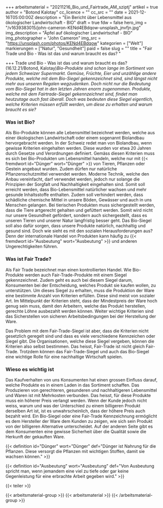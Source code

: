 +++
arbeitsmaterial = "20211216_Bio_und_Fairtrade_AM_sziptj"
artikel = true
author = "Botond Kalotay"
cc_licence = ""
cc_src = ""
date = 2021-12-16T05:00:00Z
description = "Ein Bericht über Lebensmittel aus ökologischer Landwirtschaft - BIO"
draft = true
fdw = false
hero_img = "/v1639383015/john-cameron-KENd4EBdqow-unsplash_jnvfjn.jpg"
img_description = "Äpfel auf ökologischer Landwirtschaf -  BIO"
img_photographer = "John Cameron"
img_src = "https://unsplash.com/photos/KENd4EBdqow"
kategorien = ["Welt"]
markierungen = ["Natur", "Gesundheit"]
paid = false
slug = ""
title = "Fair Trade und Bio -  Was ist das und warum braucht es das? "

+++
Trade und Bio - Was ist das und warum braucht es das? (16.12.21/Botond, Kalotay)_Bio-Produkte sind schon lange im Sortiment von jedem Schweizer Supermarkt. Gemüse, Früchte, Eier und unzählige andere Produkte, welche mit dem Bio-Siegel gekennzeichnet sind, sind längst nicht mehr aus unseren Regalen wegzudenken. Doch nicht nur die Bedeutung vom Bio-Siegel hat in den letzten Jahren enorm zugenommen. Produkte, welche mit dem Fairtrade-Siegel gekennzeichnet sind, findet man heutzutage auch fast überall. Doch was bedeuten diese Siegel eigentlich, welche Kriterien müssen erfüllt werden, um diese zu erhalten und warum braucht es sie?_

### Was ist Bio?

Als Bio-Produkte können alle Lebensmittel bezeichnet werden, welche aus einer ökologischen Landwirtschaft oder einem sogenannt Biolandbau hervorgebracht werden. In der Schweiz redet man von Biolandbau, wenn gewisse Kriterien eingehalten werden. Diese wurden vor etwa 20 Jahren durch Gesetze und Verordnungen definiert. Gemäss diesen Kriterien muss es sich bei Bio-Produkten um Lebensmittel handeln, welche nur mit {{< fremdwort id="Dünger" wort="Dünger" >}} von Tieren, Pflanzen oder Gestein angebaut wurden. Zudem dürfen nur natürliche Pflanzenschutzmittel verwendet werden. Moderne Technik, welche den Anbau vereinfacht, darf verwendet werden, jedoch nur solange die Prinzipien der Sorgfalt und Nachhaltigkeit eingehalten sind. Somit soll erreicht werden, dass Bio-Lebensmittel natürlicher wachsen und mehr gesunde Inhaltsstoffe enthalten. Zudem soll verhindert werden, dass schädliche chemische Mittel in unsere Böden, Gewässer und auch in uns Menschen gelangen. Bei tierischen Produkten muss sichergestellt werden, dass die Tiere artgerecht gehalten und gefüttert werden. Somit wird nicht nur unsere Gesundheit gefördert, sondern auch sichergestellt, dass es unseren Tieren und unserer Natur langfristig besser geht. Das Bio-Siegel soll also dafür sorgen, dass unsere Produkte natürlich, nachhaltig und gesund sind. Doch wie sieht es mit den sozialen Herausforderungen aus? Denn der internationale Handel von Produkten kann häufig zu {{< fremdwort id="Ausbeutung" wort="Ausbeutung" >}} und anderen Ungerechtigkeiten führen.

### Was ist Fair Trade?

Als Fair Trade bezeichnet man einen kontrollierten Handel. Wie Bio-Produkte werden auch Fair-Trade-Produkte mit einem Siegel gekennzeichnet. Zudem geht es auch bei diesem Siegel darum, Konsumenten bei der Entscheidung, welches Produkt sie kaufen wollen, zu unterstützen. Um dieses Siegel zu erhalten, muss die Produktion der Ware eine bestimmte Anzahl von Kriterien erfüllen. Diese sind meist von sozialer Art. Im Mittelpunkt der Kriterien steht, dass der Mindestpreis der Ware hoch genug sein muss, damit den Arbeitern, welche das Produkt herstellen, gerechte Löhne ausbezahlt werden können. Weiter wichtige Kriterien sind das Sicherstellen von sicheren Arbeitsbedingungen bei der Herstellung der Ware.

Das Problem mit dem Fair-Trade-Siegel ist aber, dass die Kriterien nicht gesetzlich geregelt sind und dass es viele verschiedene Kennzeichen oder Siegel gibt. Die Organisationen, welche diese Siegel vergeben, können die Kriterien also selbst bestimmen. Das heisst, Fair-Trade ist nicht gleich Fair-Trade. Trotzdem können das Fair-Trade-Siegel und auch das Bio-Siegel eine wichtige Rolle für eine nachhaltige Wirtschaft spielen.

### Wieso es wichtig ist

Das Kaufverhalten von uns Konsumenten hat einen grossen Einfluss darauf, welche Produkte es in einem Laden in das Sortiment schaffen. Das Produzieren von gerechteren, gesunderen und nachhaltigeren Lebensmittel und Waren ist mit Mehrkosten verbunden. Das heisst, für diese Produkte muss ein höherer Preis verlangt werden. Wenn der Kunde jedoch nicht weiss, warum und was der Unterschied zu einem billigeren Produkt derselben Art ist, ist es unwahrscheinlich, dass der höhere Preis auch bezahlt wird. Ein Bio-Siegel oder eine Fair-Trade Kennzeichnung ermöglicht es dem Hersteller der Ware dem Kunden zu zeigen, wie sich sein Produkt von der billigeren Alternative unterscheidet. Auf der anderen Seite gibt es dem Konsumenten eine gewisse Sicherheit über die Qualität sowie die Herkunft der gekauften Ware.

{{< definition id="Dünger" wort="Dünger" def="Dünger ist Nahrung für die Pflanzen. Diese versorgt die Pflanzen mit wichtigen Stoffen, damit sie wachsen können." >}}

{{< definition id="Ausbeutung" wort="Ausbeutung" def="Von Ausbeutung spricht man, wenn jemandem eine viel zu tiefe oder gar keine Gegenleistung für eine erbrachte Arbeit gegeben wird." >}}

{{< teiler >}}

{{< arbeitsmaterial-group >}}
{{< arbeitsmaterial >}}
{{< /arbeitsmaterial-group >}}